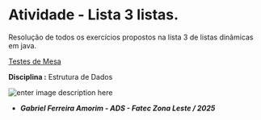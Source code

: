# Atividade - Lista 3 listas.

Resolução de todos os exercícios propostos na lista 3 de listas dinâmicas em java.

[Testes de Mesa](https://docs.google.com/spreadsheets/d/1G0Y2rNI5agwkyLi9VUsaqGRR9ZDhEoKI/edit?usp=drive_link&ouid=117811544773146152975&rtpof=true&sd=true)


**Disciplina :** Estrutura de Dados

![enter image description here](https://bkpsitecpsnew.blob.core.windows.net/uploadsitecps/sites/137/2024/08/logo-fatec_zona_leste.png)

- ***Gabriel Ferreira Amorim  - ADS - Fatec Zona Leste / 2025***

